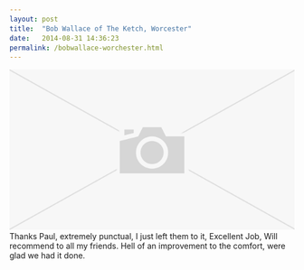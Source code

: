 ```yaml
---
layout: post
title:  "Bob Wallace of The Ketch, Worcester"
date:   2014-08-31 14:36:23
permalink: /bobwallace-worchester.html
---
```

<span class="image featured"><img src="/images/missing.png" alt=""></span>
Thanks Paul, extremely punctual, I just left them to it, Excellent Job, Will recommend to all my friends.
Hell of an improvement to the comfort, were glad we had it done.


